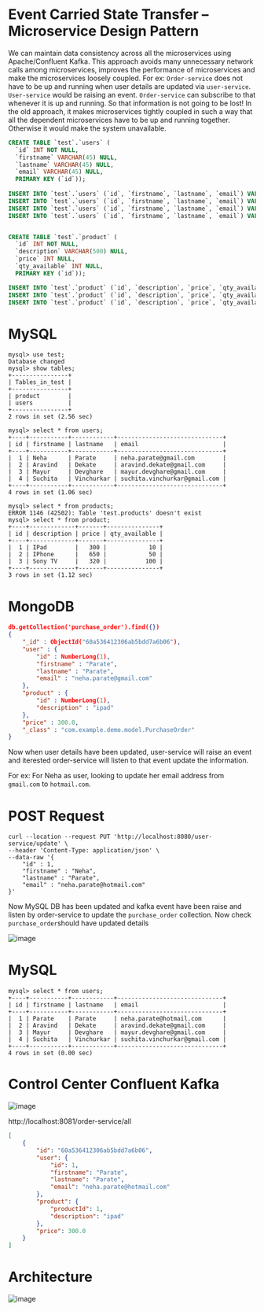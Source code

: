 # Event Carried State Transfer – Microservice Design Pattern


We can maintain data consistency across all the microservices using Apache/Confluent Kafka. This approach avoids many unnecessary network calls among microservices, improves the performance of microservices and make the microservices loosely coupled. 
For ex: `Order-service` does not have to be up and running when user details are updated via `user-service`. `User-service` would be raising an event. `Order-service` can subscribe to that whenever it is up and running. So that information is not going to be lost! In the old approach, it makes microservices tightly coupled in such a way that all the dependent microservices have to be up and running together. Otherwise it would make the system unavailable.

```sql
CREATE TABLE `test`.`users` (
  `id` INT NOT NULL,
  `firstname` VARCHAR(45) NULL,
  `lastname` VARCHAR(45) NULL,
  `email` VARCHAR(45) NULL,
  PRIMARY KEY (`id`));
  
INSERT INTO `test`.`users` (`id`, `firstname`, `lastname`, `email`) VALUES ('1', 'Neha', 'Parate', 'neha.parate@gmail.com');
INSERT INTO `test`.`users` (`id`, `firstname`, `lastname`, `email`) VALUES ('2', 'Aravind', 'Dekate', 'aravind.dekate@gmail.com');
INSERT INTO `test`.`users` (`id`, `firstname`, `lastname`, `email`) VALUES ('3', 'Mayur', 'Devghare', 'mayur.devghare@gmail.com');
INSERT INTO `test`.`users` (`id`, `firstname`, `lastname`, `email`) VALUES ('4', 'Suchita', 'Vinchurkar', 'suchita.vinchurkar@gmail.com');


CREATE TABLE `test`.`product` (
  `id` INT NOT NULL,
  `description` VARCHAR(500) NULL,
  `price` INT NULL,
  `qty_available` INT NULL,
  PRIMARY KEY (`id`));

INSERT INTO `test`.`product` (`id`, `description`, `price`, `qty_available`) VALUES ('1', 'IPad', '300', '10');
INSERT INTO `test`.`product` (`id`, `description`, `price`, `qty_available`) VALUES ('2', 'IPhone', '650', '50');
INSERT INTO `test`.`product` (`id`, `description`, `price`, `qty_available`) VALUES ('3', 'Sony TV', '320', '100');

```

# MySQL

```
mysql> use test;
Database changed
mysql> show tables;
+----------------+
| Tables_in_test |
+----------------+
| product        |
| users          |
+----------------+
2 rows in set (2.56 sec)

mysql> select * from users;
+----+-----------+------------+------------------------------+
| id | firstname | lastname   | email                        |
+----+-----------+------------+------------------------------+
|  1 | Neha      | Parate     | neha.parate@gmail.com        |
|  2 | Aravind   | Dekate     | aravind.dekate@gmail.com     |
|  3 | Mayur     | Devghare   | mayur.devghare@gmail.com     |
|  4 | Suchita   | Vinchurkar | suchita.vinchurkar@gmail.com |
+----+-----------+------------+------------------------------+
4 rows in set (1.06 sec)

mysql> select * from products;
ERROR 1146 (42S02): Table 'test.products' doesn't exist
mysql> select * from product;
+----+-------------+-------+---------------+
| id | description | price | qty_available |
+----+-------------+-------+---------------+
|  1 | IPad        |   300 |            10 |
|  2 | IPhone      |   650 |            50 |
|  3 | Sony TV     |   320 |           100 |
+----+-------------+-------+---------------+
3 rows in set (1.12 sec)
```

# MongoDB

```json
db.getCollection('purchase_order').find({})
{
    "_id" : ObjectId("60a536412306ab5bdd7a6b06"),
    "user" : {
        "id" : NumberLong(1),
        "firstname" : "Parate",
        "lastname" : "Parate",
        "email" : "neha.parate@gmail.com"
    },
    "product" : {
        "id" : NumberLong(1),
        "description" : "ipad"
    },
    "price" : 300.0,
    "_class" : "com.example.demo.model.PurchaseOrder"
}
```

Now when user details have been updated, user-service will raise an event and iterested order-service will listen to that event update the information.

For ex: For Neha as user, looking to update her email address from `gmail.com` to `hotmail.com`.

# POST Request

```curl
curl --location --request PUT 'http://localhost:8080/user-service/update' \
--header 'Content-Type: application/json' \
--data-raw '{
    "id" : 1,
    "firstname" : "Neha",
    "lastname" : "Parate",
    "email" : "neha.parate@hotmail.com"
}'
```

Now MySQL DB has been updated and kafka event have been raise and listen by order-service to update the `purchase_order` collection. Now check `purchase_order`should have updated details

![image](https://user-images.githubusercontent.com/54174687/120895619-71d3ad00-c63b-11eb-9bd5-bab90a6ac13e.png)

# MySQL

```
mysql> select * from users;
+----+-----------+------------+------------------------------+
| id | firstname | lastname   | email                        |
+----+-----------+------------+------------------------------+
|  1 | Parate    | Parate     | neha.parate@hotmail.com      |
|  2 | Aravind   | Dekate     | aravind.dekate@gmail.com     |
|  3 | Mayur     | Devghare   | mayur.devghare@gmail.com     |
|  4 | Suchita   | Vinchurkar | suchita.vinchurkar@gmail.com |
+----+-----------+------------+------------------------------+
4 rows in set (0.00 sec)
```

# Control Center Confluent Kafka

![image](https://user-images.githubusercontent.com/54174687/120895726-f292a900-c63b-11eb-93ca-d9638577273e.png)




http://localhost:8081/order-service/all

```json
[
    {
        "id": "60a536412306ab5bdd7a6b06",
        "user": {
            "id": 1,
            "firstname": "Parate",
            "lastname": "Parate",
            "email": "neha.parate@hotmail.com"
        },
        "product": {
            "productId": 1,
            "description": "ipad"
        },
        "price": 300.0
    }
]
```

# Architecture 
![image](https://user-images.githubusercontent.com/54174687/120896426-1c010400-c63f-11eb-9dd6-75c8254e4d53.png)


